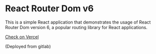 # React Router Dom v6

This is a simple React application that demonstrates the usage of React Router Dom version 6, a popular routing library for React applications.

[Check on Vercel](https://react-router-v6-phi.vercel.app/)


(Deployed from gitlab)
